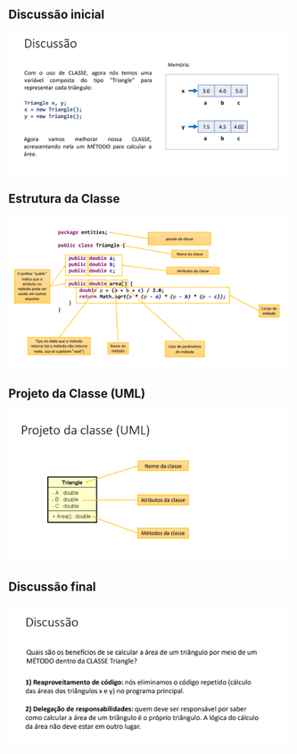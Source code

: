 ## Discussão inicial
![](assets/discussao.png)

## Estrutura da Classe
![](assets/estruturaDaClasse.png)

## Projeto da Classe (UML)
![](assets/projetoDaClasseUML.png)

## Discussão final
![](assets/discussaoSobreOsBenificios.png)